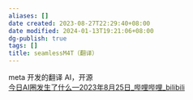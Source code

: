 ```yaml
---
aliases: []
date created: 2023-08-27T22:29:40+08:00
date modified: 2024-01-13T19:21:06+08:00
dg-publish: true
tags: []
title: seamlessM4T（翻译）
---
```


meta 开发的翻译 AI，开源  
[今日AI圈发生了什么—2023年8月25日\_哔哩哔哩\_bilibili](https://www.bilibili.com/video/BV17r4y1R7DT/?buvid=XY630CE669F34078F341989B1EE06E60B0127&is_story_h5=false&mid=g8UDjEqHIS5oCexxb9oAEQ%3D%3D&p=1&plat_id=116&share_from=ugc&share_medium=android&share_plat=android&share_session_id=ec9f3d50-aea2-4b71-92d2-931d0dd57601&share_source=COPY&share_tag=s_i&timestamp=1693064447&unique_k=07lrgsW&up_id=3494371389344120)